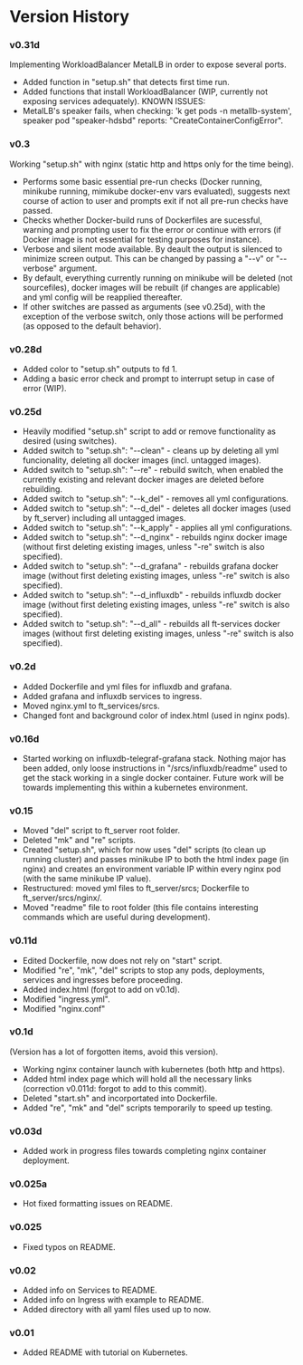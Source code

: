 # Version History

### v0.31d
Implementing WorkloadBalancer MetalLB in order to expose several ports.
* Added function in "setup.sh" that detects first time run.
* Added functions that install WorkloadBalancer (WIP, currently not exposing services adequately).
KNOWN ISSUES:
* MetalLB's speaker fails, when checking: 'k get pods -n metallb-system', speaker pod "speaker-hdsbd" reports: "CreateContainerConfigError".

### v0.3
Working "setup.sh" with nginx (static http and https only for the time being).
* Performs some basic essential pre-run checks (Docker running, minikube running, mimikube docker-env vars evaluated), suggests next course of action to user and prompts exit if not all pre-run checks have passed.
* Checks whether Docker-build runs of Dockerfiles are sucessful, warning and prompting user to fix the error or continue with errors (if Docker image is not essential for testing purposes for instance).
* Verbose and silent mode available. By deault the output is silenced to minimize screen output. This can be changed by passing a "--v" or "--verbose" argument.
* By default, everything currently running on minikube will be deleted (not sourcefiles), docker images will be rebuilt (if changes are applicable) and yml config will be reapplied thereafter.
* If other switches are passed as arguments (see v0.25d), with the exception of the verbose switch, only those actions will be performed (as opposed to the default behavior).

### v0.28d
* Added color to "setup.sh" outputs to fd 1.
* Adding a basic error check and prompt to interrupt setup in case of error (WIP).

### v0.25d
* Heavily modified "setup.sh" script to add or remove functionality as desired (using switches).
* Added switch to "setup.sh": "--clean" - cleans up by deleting all yml funcionality, deleting all docker images (incl. untagged images).
* Added switch to "setup.sh": "--re" - rebuild switch, when enabled the currently existing and relevant docker images are deleted before rebuilding.
* Added switch to "setup.sh": "--k_del" - removes all yml configurations.
* Added switch to "setup.sh": "--d_del" - deletes all docker images (used by ft_server) including all untagged images.
* Added switch to "setup.sh": "--k_apply" - applies all yml configurations.
* Added switch to "setup.sh": "--d_nginx" - rebuilds nginx docker image (without first deleting existing images, unless "-re" switch is also specified).
* Added switch to "setup.sh": "--d_grafana" - rebuilds grafana docker image (without first deleting existing images, unless "-re" switch is also specified).
* Added switch to "setup.sh": "--d_influxdb" - rebuilds influxdb docker image (without first deleting existing images, unless "-re" switch is also specified).
* Added switch to "setup.sh": "--d_all" - rebuilds all ft-services docker images (without first deleting existing images, unless "-re" switch is also specified).

### v0.2d
* Added Dockerfile and yml files for influxdb and grafana.
* Added grafana and influxdb services to ingress.
* Moved nginx.yml to ft_services/srcs.
* Changed font and background color of index.html (used in nginx pods).

### v0.16d
* Started working on influxdb-telegraf-grafana stack. Nothing major has been added, only loose instructions in "/srcs/influxdb/readme" used to get the stack working in a single docker container. Future work will be towards implementing this within a kubernetes environment.

### v0.15
* Moved "del" script to ft_server root folder.
* Deleted "mk" and "re" scripts.
* Created "setup.sh", which for now uses "del" scripts (to clean up running cluster) and passes minikube IP to both the html index page (in nginx) and creates an environment variable IP within every nginx pod (with the same minikube IP value).
* Restructured: moved yml files to ft_server/srcs; Dockerfile to ft_server/srcs/nginx/.
* Moved "readme" file to root folder (this file contains interesting commands which are useful during development).

### v0.11d
* Edited Dockerfile, now does not rely on "start" script.
* Modified "re", "mk", "del" scripts to stop any pods, deployments, services and ingresses before proceeding.
* Added index.html (forgot to add on v0.1d).
* Modified "ingress.yml".
* Modified "nginx.conf"

### v0.1d
(Version has a lot of forgotten items, avoid this version).
* Working nginx container launch with kubernetes (both http and https).
* Added html index page which will hold all the necessary links (correction v0.011d: forgot to add to this commit).
* Deleted "start.sh" and incorportated into Dockerfile.
* Added "re", "mk" and "del" scripts temporarily to speed up testing.

### v0.03d
* Added work in progress files towards completing nginx container deployment.

### v0.025a
* Hot fixed formatting issues on README.

### v0.025
* Fixed typos on README.

### v0.02
* Added info on Services to README. 
* Added info on Ingress with example to README.
* Added directory with all yaml files used up to now. 

### v0.01
* Added README with tutorial on Kubernetes.
